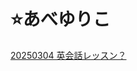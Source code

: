 # ⭐️あべゆりこ

[20250304 英会話レッスン？](%E2%AD%90%EF%B8%8F%E3%81%82%E3%81%B8%E3%82%99%E3%82%86%E3%82%8A%E3%81%93%201ac31bbd522c8051a222e891b36df03a/20250304%20%E8%8B%B1%E4%BC%9A%E8%A9%B1%E3%83%AC%E3%83%83%E3%82%B9%E3%83%B3%EF%BC%9F%201ac31bbd522c80bea1ddcdff5bd13dd1.md)